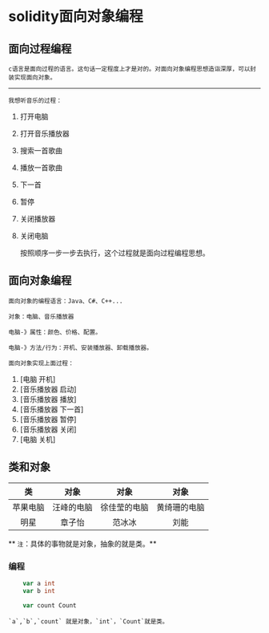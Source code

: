 
# solidity面向对象编程

## 面向过程编程

    c语言是面向过程的语言。这句话一定程度上才是对的。对面向对象编程思想造诣深厚，可以封装实现面向对象。
***

    我想听音乐的过程：


1. 打开电脑
2. 打开音乐播放器
3. 搜索一首歌曲
4. 播放一首歌曲
5. 下一首
6. 暂停
7. 关闭播放器
8. 关闭电脑


    按照顺序一步一步去执行，这个过程就是面向过程编程思想。


## 面向对象编程

    面向对象的编程语言：Java、C#、C++...

    对象：电脑、音乐播放器

    电脑-》属性：颜色、价格、配置。

    电脑-》方法/行为：开机、安装播放器、卸载播放器。

    面向对象实现上面过程：

1. [电脑 开机]
2. [音乐播放器 启动]
3. [音乐播放器 播放]
4. [音乐播放器 下一首]
5. [音乐播放器 暂停]
6. [音乐播放器 关闭]
7. [电脑 关机]

## 类和对象


|类|对象|对象|对象|
|:---:|:---:|:---:|:---:|
|苹果电脑|汪峰的电脑|徐佳莹的电脑|黄绮珊的电脑|
|明星|章子怡|范冰冰|刘能|


** `注`：具体的事物就是对象，抽象的就是类。**


### 编程

```go
    var a int
    var b int 

    var count Count
```

    `a`,`b`,`count` 就是对象，`int`，`Count`就是类。


